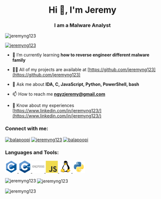 <h1 align="center">Hi 👋, I'm Jeremy</h1>
<h3 align="center">I am a Malware Analyst</h3>

<p align="left"> <img src="https://komarev.com/ghpvc/?username=jeremyng123&label=Profile%20views&color=0e75b6&style=flat" alt="jeremyng123" /> </p>

<p align="left"> <a href="https://github.com/ryo-ma/github-profile-trophy"><img src="https://github-profile-trophy.vercel.app/?username=jeremyng123" alt="jeremyng123" /></a> </p>

- 🌱 I’m currently learning **how to reverse engineer different malware family**

- 👨‍💻 All of my projects are available at [https://github.com/jeremyng123](https://github.com/jeremyng123)

- 💬 Ask me about **IDA, C, JavaScript, Python, PowerShell, bash**

- 📫 How to reach me **ngyzjeremy@gmail.com**

- 📄 Know about my experiences [https://www.linkedin.com/in/jeremyng123/](https://www.linkedin.com/in/jeremyng123/)

<h3 align="left">Connect with me:</h3>
<p align="left">
<a href="https://twitter.com/balapoopi" target="blank"><img align="center" src="https://raw.githubusercontent.com/rahuldkjain/github-profile-readme-generator/master/src/images/icons/Social/twitter.svg" alt="balapoopi" height="30" width="40" /></a>
<a href="https://linkedin.com/in/jeremyng123" target="blank"><img align="center" src="https://raw.githubusercontent.com/rahuldkjain/github-profile-readme-generator/master/src/images/icons/Social/linked-in-alt.svg" alt="jeremyng123" height="30" width="40" /></a>
<a href="https://stackoverflow.com/users/balapoopi" target="blank"><img align="center" src="https://raw.githubusercontent.com/rahuldkjain/github-profile-readme-generator/master/src/images/icons/Social/stack-overflow.svg" alt="balapoopi" height="30" width="40" /></a>
</p>

<h3 align="left">Languages and Tools:</h3>
<p align="left"> <a href="https://www.cprogramming.com/" target="_blank" rel="noreferrer"> <img src="https://raw.githubusercontent.com/devicons/devicon/master/icons/c/c-original.svg" alt="c" width="40" height="40"/> </a> <a href="https://www.w3schools.com/cpp/" target="_blank" rel="noreferrer"> <img src="https://raw.githubusercontent.com/devicons/devicon/master/icons/cplusplus/cplusplus-original.svg" alt="cplusplus" width="40" height="40"/> </a> <a href="https://expressjs.com" target="_blank" rel="noreferrer"> <img src="https://raw.githubusercontent.com/devicons/devicon/master/icons/express/express-original-wordmark.svg" alt="express" width="40" height="40"/> </a> <a href="https://developer.mozilla.org/en-US/docs/Web/JavaScript" target="_blank" rel="noreferrer"> <img src="https://raw.githubusercontent.com/devicons/devicon/master/icons/javascript/javascript-original.svg" alt="javascript" width="40" height="40"/> </a> <a href="https://www.linux.org/" target="_blank" rel="noreferrer"> <img src="https://raw.githubusercontent.com/devicons/devicon/master/icons/linux/linux-original.svg" alt="linux" width="40" height="40"/> </a> <a href="https://www.python.org" target="_blank" rel="noreferrer"> <img src="https://raw.githubusercontent.com/devicons/devicon/master/icons/python/python-original.svg" alt="python" width="40" height="40"/> </a> 

<p><img align="left" src="https://github-readme-stats.vercel.app/api/top-langs?username=jeremyng123&show_icons=true&locale=en&layout=compact" alt="jeremyng123" /></p>

<p>&nbsp;<img align="center" src="https://github-readme-stats.vercel.app/api?username=jeremyng123&show_icons=true&locale=en" alt="jeremyng123" /></p>

<p><img align="center" src="https://github-readme-streak-stats.herokuapp.com/?user=jeremyng123&" alt="jeremyng123" /></p>
